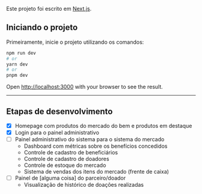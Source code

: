 Este projeto foi escrito em [Next.js](https://nextjs.org/).

## Iniciando o projeto

Primeiramente, inicie o projeto utilizando os comandos:

```bash
npm run dev
# or
yarn dev
# or
pnpm dev
```
Open [http://localhost:3000](http://localhost:3000) with your browser to see the result.

---
## Etapas de desenvolvimento

- [x] Homepage com produtos do mercado do bem e produtos em destaque
- [x] Login para o painel administrativo
- [ ] Painel administrativo do sistema para o sistema do mercado
    - Dashboard com métricas sobre os benefícios concedidos
    - Controle de cadastro de beneficiários
    - Controle de cadastro de doadores
    - Controle de estoque do mercado
    - Sistema de vendas dos itens do mercado (frente de caixa)
- [ ] Painel de [alguma coisa] do parceiro/doador
    - Visualização de histórico de doações realizadas
